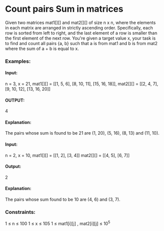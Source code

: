 # Count pairs Sum in matrices
Given two matrices mat1[][] and mat2[][] of size n x n, where the elements in each matrix are arranged in strictly ascending order. Specifically, each row is sorted from left to right, and the last element of a row is smaller than the first element of the next row.
You're given a target value x, your task is to find and count all pairs {a, b} such that a is from mat1 and b is from mat2 where the sum of a + b is equal to x.

### Examples:
#### Input: 
n = 3, x = 21,
mat1[][] = [[1, 5, 6], [8, 10, 11], [15, 16, 18]],
mat2[][] = [[2, 4, 7], [9, 10, 12], [13, 16, 20]]
#### OUTPUT: 
4
#### Explanation:
The pairs whose sum is found to be 21 are (1, 20), (5, 16), (8, 13) and (11, 10).

#### Input:
n = 2, x = 10,
mat1[][] = [[1, 2], [3, 4]]
mat2[][] = [[4, 5], [6, 7]]
#### Output: 
2
#### Explanation:
The pairs whose sum found to be 10 are (4, 6) and (3, 7).

### Constraints:
1 ≤ n ≤ 100
1 ≤ x ≤ 105
1 ≤ mat1[i][j] , mat2[i][j] ≤ $`10^5`$

